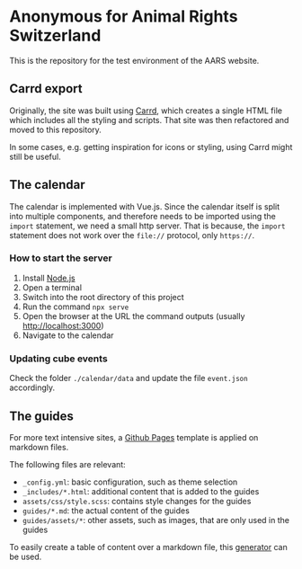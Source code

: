 # Anonymous for Animal Rights Switzerland
This is the repository for the test environment of the AARS website.

## Carrd export
Originally, the site was built using [Carrd](https://carrd.co/), which creates a single HTML file which includes all the styling and scripts. That site was then refactored and moved to this repository.

In some cases, e.g. getting inspiration for icons or styling, using Carrd might still be useful.

## The calendar
The calendar is implemented with Vue.js. Since the calendar itself is split into multiple components, and therefore needs to be imported using the `import` statement, we need a small http server. That is because, the `import` statement does not work over the `file://` protocol, only `https://`.

### How to start the server
1. Install [Node.js](https://nodejs.org/en)
2. Open a terminal
3. Switch into the root directory of this project
4. Run the command `npx serve`
5. Open the browser at the URL the command outputs (usually [http://localhost:3000](http://localhost:3000))
6. Navigate to the calendar

### Updating cube events
Check the folder `./calendar/data` and update the file `event.json` accordingly.

## The guides
For more text intensive sites, a [Github Pages](https://pages.github.com/) template is applied on markdown files.

The following files are relevant:
- `_config.yml`: basic configuration, such as theme selection
- `_includes/*.html`: additional content that is added to the guides
- `assets/css/style.scss`: contains style changes for the guides
- `guides/*.md`: the actual content of the guides
- `guides/assets/*`: other assets, such as images, that are only used in the guides

To easily create a table of content over a markdown file, this [generator](https://ecotrust-canada.github.io/markdown-toc/) can be used.
